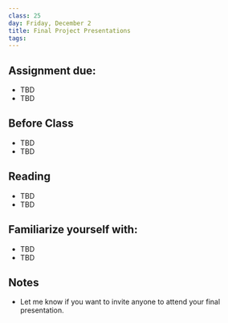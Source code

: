 ```yaml
---
class: 25
day: Friday, December 2
title: Final Project Presentations
tags: 
---
```


## Assignment due: 
- TBD 
- TBD 

## Before Class 
- TBD 
- TBD 

## Reading 
- TBD 
- TBD 

## Familiarize yourself with: 
- TBD 
- TBD 

## Notes 
- Let me know if you want to invite anyone to attend your final presentation.
